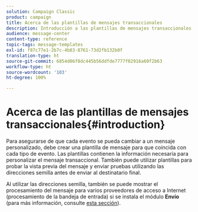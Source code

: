 ```yaml
---
solution: Campaign Classic
product: campaign
title: Acerca de las plantillas de mensajes transaccionales
description: Introducción a las plantillas de mensajes transaccionales
audience: message-center
content-type: reference
topic-tags: message-templates
exl-id: f87c77e1-2b7c-4b83-8761-73d2fb132b0f
translation-type: ht
source-git-commit: 6854d06f8dc445b56ddfde7777f02916a60f2b63
workflow-type: ht
source-wordcount: '103'
ht-degree: 100%

---
```


# Acerca de las plantillas de mensajes transaccionales{#introduction}

Para asegurarse de que cada evento se pueda cambiar a un mensaje personalizado, debe crear una plantilla de mensaje para que coincida con cada tipo de evento. Las plantillas contienen la información necesaria para personalizar el mensaje transaccional. También puede utilizar plantillas para probar la vista previa del mensaje y enviar pruebas utilizando las direcciones semilla antes de enviar al destinatario final.

Al utilizar las direcciones semilla, también se puede mostrar el procesamiento del mensaje para varios proveedores de acceso a Internet (procesamiento de la bandeja de entrada) si se instala el módulo **Envío** (para más información, consulte [esta sección](../../delivery/using/about-deliverability.md)).
